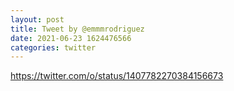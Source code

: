 ```yaml
--- 
layout: post 
title: Tweet by @emmmrodriguez 
date: 2021-06-23 1624476566 
categories: twitter 
--- 
```

https://twitter.com/o/status/1407782270384156673